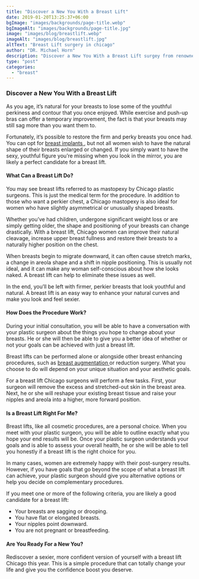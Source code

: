 ```yaml
---
title: "Discover a New You With a Breast Lift"
date: 2019-01-20T13:25:37+06:00
bgImage: "images/backgrounds/page-title.webp"
bgImageAlt: "images/backgrounds/page-title.jpg"
image: "images/blog/breastlift.webp"
imageAlt: "images/blog/breastlift.jpg"
altText: "Breast Lift surgery in chicago"
author: "DR. Michael Horn"
description: "Discover a New You With a Breast Lift surgey from renowned Breast surgeon, Dr. Michael Horn M.D. Here's all the information for you to consider"
type: "post"
categories: 
  - "breast"
---
```

### Discover a New You With a Breast Lift
As you age, it’s natural for your breasts to lose some of the youthful perkiness and contour that you once enjoyed. While exercise and push-up bras can offer a temporary improvement, the fact is that your breasts may still sag more than you want them to.

Fortunately, it’s possible to restore the firm and perky breasts you once had. You can opt for [breast implants ](/breast/breast-implants-augmentation/), but not all women wish to have the natural shape of their breasts enlarged or changed. If you simply want to have the sexy, youthful figure you’re missing when you look in the mirror, you are likely a perfect candidate for a breast lift.

#### What Can a Breast Lift Do?

You may see breast lifts referred to as mastopexy by Chicago plastic surgeons. This is just the medical term for the procedure. In addition to those who want a perkier chest, a Chicago mastopexy is also ideal for women who have slightly asymmetrical or unusually shaped breasts.

Whether you’ve had children, undergone significant weight loss or are simply getting older, the shape and positioning of your breasts can change drastically. With a breast lift, Chicago women can improve their natural cleavage, increase upper breast fullness and restore their breasts to a naturally higher position on the chest.

When breasts begin to migrate downward, it can often cause stretch marks, a change in areola shape and a shift in nipple positioning. This is usually not ideal, and it can make any woman self-conscious about how she looks naked. A breast lift can help to eliminate these issues as well.

In the end, you’ll be left with firmer, perkier breasts that look youthful and natural. A breast lift is an easy way to enhance your natural curves and make you look and feel sexier.

#### How Does the Procedure Work?

During your initial consultation, you will be able to have a conversation with your plastic surgeon about the things you hope to change about your breasts. He or she will then be able to give you a better idea of whether or not your goals can be achieved with just a breast lift.

Breast lifts can be performed alone or alongside other breast enhancing procedures, such as [breast augmentation ](/breast/breast-implants-augmentation/) or reduction surgery. What you choose to do will depend on your unique situation and your aesthetic goals.

For a breast lift Chicago surgeons will perform a few tasks. First, your surgeon will remove the excess and stretched-out skin in the breast area. Next, he or she will reshape your existing breast tissue and raise your nipples and areola into a higher, more forward position.

#### Is a Breast Lift Right For Me?

Breast lifts, like all cosmetic procedures, are a personal choice. When you meet with your plastic surgeon, you will be able to outline exactly what you hope your end results will be. Once your plastic surgeon understands your goals and is able to assess your overall health, he or she will be able to tell you honestly if a breast lift is the right choice for you.

In many cases, women are extremely happy with their post-surgery results. However, if you have goals that go beyond the scope of what a breast lift can achieve, your plastic surgeon should give you alternative options or help you decide on complementary procedures.

If you meet one or more of the following criteria, you are likely a good candidate for a breast lift:

* Your breasts are sagging or drooping.
* You have flat or elongated breasts.
* Your nipples point downward.
* You are not pregnant or breastfeeding.

#### Are You Ready For a New You?

Rediscover a sexier, more confident version of yourself with a breast lift Chicago this year. This is a simple procedure that can totally change your life and give you the confidence boost you deserve.